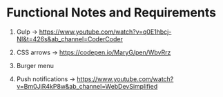 # Functional Notes and Requirements

1. Gulp -> https://www.youtube.com/watch?v=q0E1hbcj-NI&t=426s&ab_channel=CoderCoder

2. CSS arrows -> https://codepen.io/MaryG/pen/WbvRrz

3. Burger menu

4. Push notifications -> https://www.youtube.com/watch?v=Bm0JjR4kP8w&ab_channel=WebDevSimplified